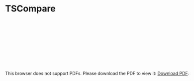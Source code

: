 # TSCompare
<div style="overflow-x: auto; width: 700px;">
 <object data="[http://yoursite.com/the.pdf](https://github.com/ethan-r-gallup/TSCompare/blob/main/figures/GRU%20input%20grad%20var.pdf)" type="application/pdf" width="700px" height="700px">
     <embed src="[http://yoursite.com/the.pdf](https://github.com/ethan-r-gallup/TSCompare/blob/main/figures/GRU%20input%20grad%20var.pdf)">
         <p>This browser does not support PDFs. Please download the PDF to view it: <a href="[http://yoursite.com/the.pdf](https://github.com/ethan-r-gallup/TSCompare/blob/main/figures/GRU%20input%20grad%20var.pdf)https://github.com/ethan-r-gallup/TSCompare/blob/main/figures/GRU%20input%20grad%20var.pdf">Download PDF</a>.</p>
     </embed>
 </object>
</div>
